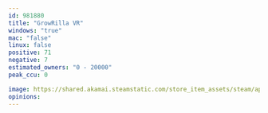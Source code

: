 ```yaml
---
id: 981880
title: "GrowRilla VR"
windows: "true"
mac: "false"
linux: false
positive: 71
negative: 7
estimated_owners: "0 - 20000"
peak_ccu: 0

image: https://shared.akamai.steamstatic.com/store_item_assets/steam/apps/981880/header.jpg?t=1725460906
opinions:
---
```

